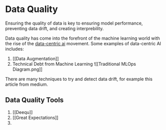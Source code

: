 # Data Quality 
Ensuring the quality of data is key to ensuring model performance, preventing data drift, and creating interprebility. 

Data quality has come into the forefront of the machine learning world with the rise of the [data-centric ai](https://datacentricai.org/) movement. Some examples of data-centric AI includes: 
1. [[Data Augmentation]]
2. Technical Debt from Machine Learning
![[Traditional MLOps Diagram.png]]

There are many techniques to try and detect data drift, for example this article from medium.

## Data Quality Tools 
1. [[Deequ]]
2. [[Great Expectations]]
3. 